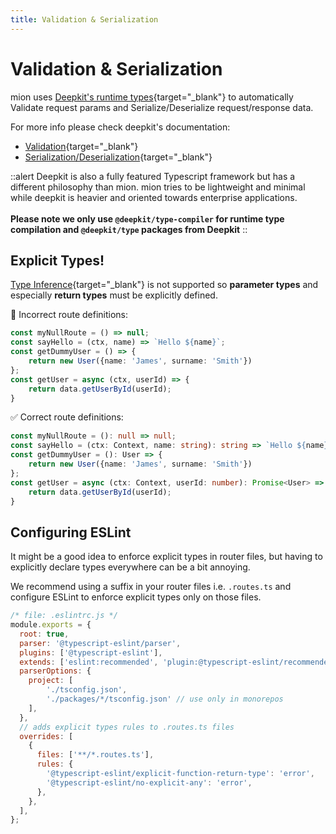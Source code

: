 ```yaml
---
title: Validation & Serialization
---
```


# Validation & Serialization


mion uses [Deepkit's runtime types](https://deepkit.io/documentation/runtime-types.html){target="_blank"} to automatically Validate request params and Serialize/Deserialize request/response data.

For more info please check deepkit's documentation:
- [Validation](https://deepkit.io/documentation/runtime-types/validation){target="_blank"}
- [Serialization/Deserialization](https://deepkit.io/documentation/runtime-types/serialization){target="_blank"}

::alert
Deepkit is also a fully featured Typescript framework but has a different philosophy than mion. mion tries to be lightweight and minimal while deepkit is heavier and oriented towards enterprise applications.
<br/><br/>
**Please note we only use `@deepkit/type-compiler` for runtime type compilation and `@deepkit/type` packages from Deepkit**
::



## Explicit Types!

[Type Inference](https://www.typescriptlang.org/docs/handbook/type-inference.html){target="_blank"} is not supported so **parameter types** and especially **return types** must be explicitly defined.

🚫 Incorrect route definitions:

```ts
const myNullRoute = () => null; 
const sayHello = (ctx, name) => `Hello ${name}`;
const getDummyUser = () => { 
    return new User({name: 'James', surname: 'Smith'})
};
const getUser = async (ctx, userId) => {
    return data.getUserById(userId);
}
```

✅ Correct route definitions:

```ts
const myNullRoute = (): null => null;
const sayHello = (ctx: Context, name: string): string => `Hello ${name}`;
const getDummyUser = (): User => {
    return new User({name: 'James', surname: 'Smith'})
};
const getUser = async (ctx: Context, userId: number): Promise<User> => {
    return data.getUserById(userId);
}
```

## Configuring ESLint

It might be a good idea to enforce explicit types in router files, but having to explicitly declare types everywhere can be a bit annoying.

We recommend using a suffix in your router files i.e. `.routes.ts` and configure ESLint to enforce explicit types only on those files.

```js
/* file: .eslintrc.js */
module.exports = {
  root: true,
  parser: '@typescript-eslint/parser',
  plugins: ['@typescript-eslint'],
  extends: ['eslint:recommended', 'plugin:@typescript-eslint/recommended'],
  parserOptions: {
    project: [
        './tsconfig.json',
        './packages/*/tsconfig.json' // use only in monorepos 
    ],
  },
  // adds explicit types rules to .routes.ts files 
  overrides: [
    {
      files: ['**/*.routes.ts'],
      rules: {
        '@typescript-eslint/explicit-function-return-type': 'error',
        '@typescript-eslint/no-explicit-any': 'error',
      },
    },
  ],
};
```
